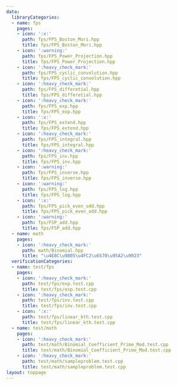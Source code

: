 ```yaml
---
data:
  libraryCategories:
  - name: fps
    pages:
    - icon: ':x:'
      path: fps/FPS_Boston_Mori.hpp
      title: fps/FPS_Boston_Mori.hpp
    - icon: ':warning:'
      path: fps/FPS_Power_Projection.hpp
      title: fps/FPS_Power_Projection.hpp
    - icon: ':heavy_check_mark:'
      path: fps/FPS_cyclic_convolution.hpp
      title: fps/FPS_cyclic_convolution.hpp
    - icon: ':heavy_check_mark:'
      path: fps/FPS_differetial.hpp
      title: fps/FPS_differetial.hpp
    - icon: ':heavy_check_mark:'
      path: fps/FPS_exp.hpp
      title: fps/FPS_exp.hpp
    - icon: ':x:'
      path: fps/FPS_extend.hpp
      title: fps/FPS_extend.hpp
    - icon: ':heavy_check_mark:'
      path: fps/FPS_integral.hpp
      title: fps/FPS_integral.hpp
    - icon: ':heavy_check_mark:'
      path: fps/FPS_inv.hpp
      title: fps/FPS_inv.hpp
    - icon: ':warning:'
      path: fps/FPS_inverse.hpp
      title: fps/FPS_inverse.hpp
    - icon: ':warning:'
      path: fps/FPS_log.hpp
      title: fps/FPS_log.hpp
    - icon: ':x:'
      path: fps/FPS_pick_even_odd.hpp
      title: fps/FPS_pick_even_odd.hpp
    - icon: ':warning:'
      path: fps/FSP_add.hpp
      title: fps/FSP_add.hpp
  - name: math
    pages:
    - icon: ':heavy_check_mark:'
      path: math/Binomial.hpp
      title: "\u4E8C\u9805\u4FC2\u6570\u95A2\u9023"
  verificationCategories:
  - name: test/fps
    pages:
    - icon: ':heavy_check_mark:'
      path: test/fps/exp.test.cpp
      title: test/fps/exp.test.cpp
    - icon: ':heavy_check_mark:'
      path: test/fps/inv.test.cpp
      title: test/fps/inv.test.cpp
    - icon: ':x:'
      path: test/fps/linear_kth.test.cpp
      title: test/fps/linear_kth.test.cpp
  - name: test/math
    pages:
    - icon: ':heavy_check_mark:'
      path: test/math/Binomial_Coefficient_Prime_Mod.test.cpp
      title: test/math/Binomial_Coefficient_Prime_Mod.test.cpp
    - icon: ':heavy_check_mark:'
      path: test/math/sampleproblem.test.cpp
      title: test/math/sampleproblem.test.cpp
layout: toppage
---
```

